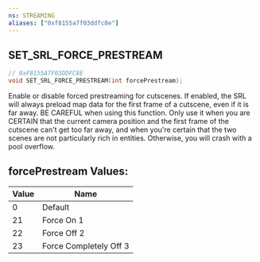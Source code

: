 ```yaml
---
ns: STREAMING
aliases: ["0xf8155a7f03ddfc8e"]
---
```

## SET_SRL_FORCE_PRESTREAM

```c
// 0xF8155A7F03DDFC8E
void SET_SRL_FORCE_PRESTREAM(int forcePrestream);
```

Enable or disable forced prestreaming for cutscenes. If enabled, the SRL will always preload map data for the first frame of a cutscene, even if it is far away. BE CAREFUL when using this function. Only use it when you are CERTAIN that the current camera position and the first frame of the cutscene can't get too far away, and when you're certain that the two scenes are not particularly rich in entities. Otherwise, you will crash with a pool overflow.

## forcePrestream Values:
| Value | Name |
| --- | --- |
| 0 | Default |
| 21 | Force On 1 |
| 22 | Force Off 2 |
| 23 | Force Completely Off 3 |

